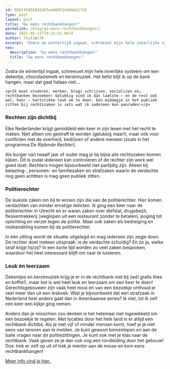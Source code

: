 ```yaml
---
id: 856f4585593546fea089f14d98eb1f20
type: post
layout: post
title: "Ga eens rechtbankhangen!"
permalink: /blog/ga-eens-rechtbankhangen!/
date: 2022-05-11T19:16:41.067Z
author: 7biA1WiYB
excerpt: "Zodra de wintertijd ingaat, schreeuwt mijn hele innerlijke systeem om een dekentje, chocolademelk en kerstmuziek. Het liefst blijf ik op de bank hangen, maar dat gaat helaas niet...  "
seo:
  description: "Ga eens rechtbankhangen!"
  title: "Ga eens rechtbankhangen!"
---
```

Zodra de wintertijd ingaat, schreeuwt mijn hele innerlijke systeem om een dekentje, chocolademelk en kerstmuziek. Het liefst blijf ik op de bank hangen, maar dat gaat helaas niet...  

    <p>Ik moet studeren, werken, blogs schrijven, socializen en… rechtbanken bezoeken! Gelukkig vind ik dat laatste – en de rest ook wel, hoor – hartstikke leuk om te doen. Een middagje in het publiek zitten bij rechtszaken is iets wat ik iedereen kan aanraden!</p>
<h3>Rechten zijn dichtbij</h3>
<p>Elke Nederlander krijgt gemiddeld één keer in zijn leven met het recht te maken. Niet alleen om gestraft te worden (gelukkig maar!), maar ook voor conflicten met de overheid, bedrijven of andere mensen (zoals in het programma <em>De Rijdende Rechter</em>). </p>
<p>Als burger van twaalf jaar of ouder mag je bij bijna alle rechtszaken komen kijken. Dit is zodat iedereen kan controleren of de rechter zijn werk wel goed doet. Rechters mogen bijvoorbeeld niet partijdig zijn. Alleen bij belasting-, personen- en familiezaken en strafzaken waarin de verdachte nog geen achttien is mag geen publiek zitten.</p>
<h3>Politierechter</h3>
<p>De leukste zaken om bij te wonen zijn die van de politierechter. Hier komen verdachten van minder ernstige delicten. Ik ging een keer naar de politierechter in Utrecht en er waren zaken over diefstal, drugsbezit, flessentrekkerij (weglopen uit een restaurant zonder te betalen), poging tot oplichting en verzet tegen de politie. Maar ook zaken als bedreiging en mishandeling komen bij de politierechter. </p>
<p>In één zitting wordt de situatie uitgelegd en mag iedereen zijn zegje doen. De rechter doet meteen uitspraak: is de verdachte schuldig? En zo ja, welke straf krijgt hij/zij? In een korte tijd worden zo veel zaken besproken, waardoor het heel interessant blijft om naar te luisteren.</p>
<h3>Leuk én leerzaam</h3>
<p>Dekentjes en kerstmuziek krijg je er in de rechtbank niet bij (wél gratis thee en koffie!), maar het is wel heel leuk en leerzaam om een keer te doen! Gerechtsgebouwen zijn vaak heel mooi en van een bezoekje onthoud je veel meer dan uit een lesboek. Wist je bijvoorbeeld dat een strafzaak in Nederland heel anders gaat dan in Amerikaanse series? Ik niet, tot ik zelf een keer een kijkje ging nemen.</p>
<p>Anders dan je misschien zou denken is het helemaal niet ingewikkeld om een bezoekje te regelen. Met locaties door het hele land is er altijd een rechtbank dichtbij. Als je met vijf of minder mensen komt, hoef je je niet eens van tevoren aan te melden. Je kunt gewoon binnenlopen en aan de balie vragen naar de politiezittingen. Je kunt ook met je klas naar de rechtbank. Vaak geven ze je dan ook nog een rondleiding door het gebouw! Dus: trek er zelf op uit of trek je mentor aan de mouw en kom eens rechtbankhangen!</p>
<p><a href="https://www.rechtspraak.nl/Uw-Situatie/Naar-de-rechter/Zitting-bijwonen" target="_blank">Meer info vind je hier. </a></p>
<p> </p>  
